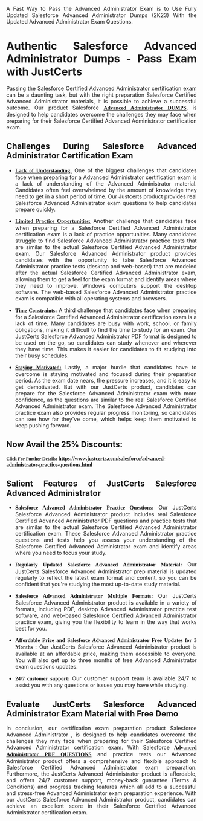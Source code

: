 <p dir="auto" style="text-align: justify;">A Fast Way to Pass the Advanced Administrator Exam is to Use Fully Updated Salesforce Advanced Administrator Dumps (2K23) With the Updated Advanced Administrator Exam Questions.</p>

<h1 style="text-align: justify;"><strong>Authentic Salesforce Advanced Administrator Dumps - Pass Exam with JustCerts</strong></h1>

<p style="text-align: justify;">Passing the Salesforce Certified Advanced Administrator certification exam can be a daunting task, but with the right preparation Salesforce Certified Advanced Administrator materials, it is possible to achieve a successful outcome. Our product Salesforce <strong><a href="https://www.justcerts.com/salesforce/advanced-administrator-practice-questions.html"><span style="font-family:Georgia,serif;"><u>Advanced Administrator DUMPS</u></span></a></strong>, is designed to help candidates overcome the challenges they may face when preparing for their Salesforce Certified Advanced Administrator certification exam.</p>

<h2 style="text-align: justify;"><strong>Challenges During Salesforce Advanced Administrator Certification Exam</strong></h2>

<ul>
	<li style="text-align: justify;"><u><span style="font-family:Georgia,serif;"><strong>Lack of Understanding:</strong></span></u> One of the biggest challenges that candidates face when preparing for a Advanced Administrator certification exam is a lack of understanding of the Advanced Administrator material. Candidates often feel overwhelmed by the amount of knowledge they need to get in a short period of time. Our Justcerts product provides real Salesforce Advanced Administrator exam questions to help candidates prepare quickly.</li>
</ul>

<ul>
	<li style="text-align: justify;"><u><span style="font-family:Georgia,serif;"><strong>Limited Practice Opportunities:</strong></span></u> Another challenge that candidates face when preparing for a Salesforce Certified Advanced Administrator certification exam is a lack of practice opportunities. Many candidates struggle to find Salesforce Advanced Administrator practice tests that are similar to the actual Salesforce Certified Advanced Administrator exam. Our Salesforce Advanced Administrator product provides candidates with the opportunity to take Salesforce Advanced Administrator practice tests (desktop and web-based) that are modeled after the actual Salesforce Certified Advanced Administrator exam, allowing them to get a feel for the exam format and identify areas where they need to improve. Windows computers support the desktop software. The web-based Salesforce Advanced Administrator practice exam is compatible with all operating systems and browsers.</li>
</ul>

<ul>
	<li style="text-align: justify;"><u><span style="font-family:Georgia,serif;"><strong>Time Constraints:</strong></span></u> A third challenge that candidates face when preparing for a Salesforce Certified Advanced Administrator certification exam is a lack of time. Many candidates are busy with work, school, or family obligations, making it difficult to find the time to study for an exam. Our JustCerts Salesforce Advanced Administrator PDF format is designed to be used on-the-go, so candidates can study whenever and wherever they have time. This makes it easier for candidates to fit studying into their busy schedules.</li>
</ul>

<ul>
	<li style="text-align: justify;"><u><span style="font-family:Georgia,serif;"><strong>Staying Motivated:</strong></span></u> Lastly, a major hurdle that candidates have to overcome is staying motivated and focused during their preparation period. As the exam date nears, the pressure increases, and it is easy to get demotivated. But with our JustCerts product, candidates can prepare for the Salesforce Advanced Administrator exam with more confidence, as the questions are similar to the real Salesforce Certified Advanced Administrator exam. The Salesforce Advanced Administrator practice exam also provides regular progress monitoring, so candidates can see how far they&#39;ve come, which helps keep them motivated to keep pushing forward.</li>
</ul>

<h2 style="text-align: justify;"><strong>Now Avail the 25% Discounts:</strong></h2>

<p><span style="font-size:12px;"><u><span style="font-family:Georgia,serif;"><strong>Click For Further Details:</strong></span></u></span><span style="font-size:14px;"><span style="font-family:Georgia,serif;"><strong> <a href="https://www.justcerts.com/salesforce/advanced-administrator-practice-questions.html">https://www.justcerts.com/salesforce/advanced-administrator-practice-questions.html</a></strong></span></span></p>

<h2 style="text-align: justify;"><strong>Salient Features of JustCerts Salesforce Advanced Administrator</strong></h2>

<ul>
	<li style="text-align: justify;"><span style="font-family:Georgia,serif;"><strong>Salesforce Advanced Administrator Practice Questions:</strong></span> Our JustCerts Salesforce Advanced Administrator product includes real Salesforce Certified Advanced Administrator PDF questions and practice tests that are similar to the actual Salesforce Certified Advanced Administrator certification exam. These Salesforce Advanced Administrator practice questions and tests help you assess your understanding of the Salesforce Certified Advanced Administrator exam and identify areas where you need to focus your study.</li>
</ul>

<ul>
	<li style="text-align: justify;"><span style="font-family:Georgia,serif;"><strong>Regularly Updated Salesforce Advanced Administrator Material:</strong></span> Our JustCerts Salesforce Advanced Administrator prep material is updated regularly to reflect the latest exam format and content, so you can be confident that you&#39;re studying the most up-to-date study material.</li>
</ul>

<ul>
	<li style="text-align: justify;"><span style="font-family:Georgia,serif;"><strong>Salesforce Advanced Administrator Multiple Formats:</strong></span> Our JustCerts Salesforce Advanced Administrator product is available in a variety of formats, including PDF, desktop Advanced Administrator practice test software, and web-based Salesforce Certified Advanced Administrator practice exam, giving you the flexibility to learn in the way that works best for you.</li>
</ul>

<ul>
	<li style="text-align: justify;"><span style="font-family:Georgia,serif;"><strong>Affordable Price and Salesforce Advanced Administrator Free Updates for 3 Months</strong></span> : Our JustCerts Salesforce Advanced Administrator product is available at an affordable price, making them accessible to everyone. You will also get up to three months of free Advanced Administrator exam questions updates.</li>
</ul>

<ul>
	<li style="text-align: justify;"><span style="font-family:Georgia,serif;"><strong>24/7 customer support:</strong></span> Our customer support team is available 24/7 to assist you with any questions or issues you may have while studying.</li>
</ul>

<h2 style="text-align: justify;"><strong>Evaluate JustCerts Salesforce Advanced Administrator Exam Material with Free Demo</strong></h2>

<p style="text-align: justify;">In conclusion, our certification exam preparation product Salesforce Advanced Administrator , is designed to help candidates overcome the challenges they may face when preparing for their Salesforce Certified Advanced Administrator certification exam. With Salesforce <a href="https://www.justcerts.com/salesforce/advanced-administrator-practice-questions.html"><u><strong><span style="font-family:Georgia,serif;">Advanced Administrator PDF QUESTIONS</span></strong></u></a> and practice tests our Advanced Administrator product offers a comprehensive and flexible approach to Salesforce Certified Advanced Administrator exam preparation. Furthermore, the JustCerts Advanced Administrator product is affordable, and offers 24/7 customer support, money-back guarantee (Terms &amp; Conditions) and progress tracking features which all add to a successful and stress-free Advanced Administrator exam preparation experience. With our JustCerts Salesforce Advanced Administrator product, candidates can achieve an excellent score in their Salesforce Certified Advanced Administrator certification exam.</p>
